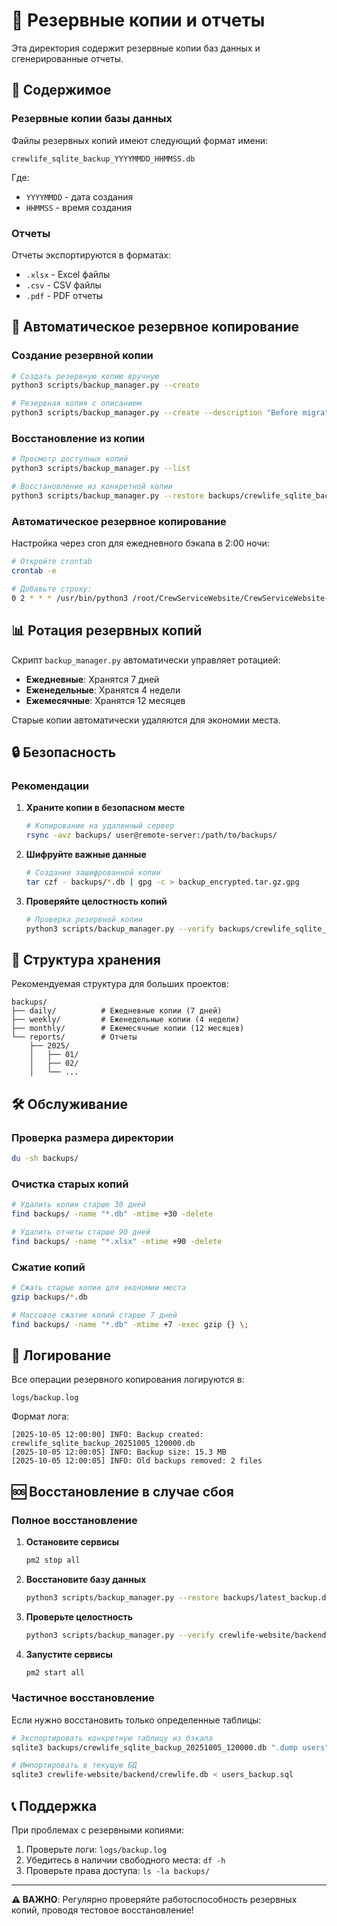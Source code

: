 # 💾 Резервные копии и отчеты

Эта директория содержит резервные копии баз данных и сгенерированные отчеты.

## 📂 Содержимое

### Резервные копии базы данных

Файлы резервных копий имеют следующий формат имени:
```
crewlife_sqlite_backup_YYYYMMDD_HHMMSS.db
```

Где:
- `YYYYMMDD` - дата создания
- `HHMMSS` - время создания

### Отчеты

Отчеты экспортируются в форматах:
- `.xlsx` - Excel файлы
- `.csv` - CSV файлы
- `.pdf` - PDF отчеты

## 🔄 Автоматическое резервное копирование

### Создание резервной копии

```bash
# Создать резервную копию вручную
python3 scripts/backup_manager.py --create

# Резервная копия с описанием
python3 scripts/backup_manager.py --create --description "Before migration"
```

### Восстановление из копии

```bash
# Просмотр доступных копий
python3 scripts/backup_manager.py --list

# Восстановление из конкретной копии
python3 scripts/backup_manager.py --restore backups/crewlife_sqlite_backup_20251005_120000.db
```

### Автоматическое резервное копирование

Настройка через cron для ежедневного бэкапа в 2:00 ночи:

```bash
# Откройте crontab
crontab -e

# Добавьте строку:
0 2 * * * /usr/bin/python3 /root/CrewServiceWebsite/CrewServiceWebsite-1/scripts/backup_manager.py --create
```

## 📊 Ротация резервных копий

Скрипт `backup_manager.py` автоматически управляет ротацией:

- **Ежедневные**: Хранятся 7 дней
- **Еженедельные**: Хранятся 4 недели
- **Ежемесячные**: Хранятся 12 месяцев

Старые копии автоматически удаляются для экономии места.

## 🔒 Безопасность

### Рекомендации

1. **Храните копии в безопасном месте**
   ```bash
   # Копирование на удаленный сервер
   rsync -avz backups/ user@remote-server:/path/to/backups/
   ```

2. **Шифруйте важные данные**
   ```bash
   # Создание зашифрованной копии
   tar czf - backups/*.db | gpg -c > backup_encrypted.tar.gz.gpg
   ```

3. **Проверяйте целостность копий**
   ```bash
   # Проверка резервной копии
   python3 scripts/backup_manager.py --verify backups/crewlife_sqlite_backup_20251005_120000.db
   ```

## 📁 Структура хранения

Рекомендуемая структура для больших проектов:

```
backups/
├── daily/          # Ежедневные копии (7 дней)
├── weekly/         # Еженедельные копии (4 недели)
├── monthly/        # Ежемесячные копии (12 месяцев)
└── reports/        # Отчеты
    ├── 2025/
    │   ├── 01/
    │   ├── 02/
    │   └── ...
```

## 🛠️ Обслуживание

### Проверка размера директории

```bash
du -sh backups/
```

### Очистка старых копий

```bash
# Удалить копии старше 30 дней
find backups/ -name "*.db" -mtime +30 -delete

# Удалить отчеты старше 90 дней
find backups/ -name "*.xlsx" -mtime +90 -delete
```

### Сжатие копий

```bash
# Сжать старые копии для экономии места
gzip backups/*.db

# Массовое сжатие копий старше 7 дней
find backups/ -name "*.db" -mtime +7 -exec gzip {} \;
```

## 📝 Логирование

Все операции резервного копирования логируются в:
```
logs/backup.log
```

Формат лога:
```
[2025-10-05 12:00:00] INFO: Backup created: crewlife_sqlite_backup_20251005_120000.db
[2025-10-05 12:00:05] INFO: Backup size: 15.3 MB
[2025-10-05 12:00:05] INFO: Old backups removed: 2 files
```

## 🆘 Восстановление в случае сбоя

### Полное восстановление

1. **Остановите сервисы**
   ```bash
   pm2 stop all
   ```

2. **Восстановите базу данных**
   ```bash
   python3 scripts/backup_manager.py --restore backups/latest_backup.db
   ```

3. **Проверьте целостность**
   ```bash
   python3 scripts/backup_manager.py --verify crewlife-website/backend/crewlife.db
   ```

4. **Запустите сервисы**
   ```bash
   pm2 start all
   ```

### Частичное восстановление

Если нужно восстановить только определенные таблицы:

```bash
# Экспортировать конкретную таблицу из бэкапа
sqlite3 backups/crewlife_sqlite_backup_20251005_120000.db ".dump users" > users_backup.sql

# Импортировать в текущую БД
sqlite3 crewlife-website/backend/crewlife.db < users_backup.sql
```

## 📞 Поддержка

При проблемах с резервными копиями:
1. Проверьте логи: `logs/backup.log`
2. Убедитесь в наличии свободного места: `df -h`
3. Проверьте права доступа: `ls -la backups/`

---

**⚠️ ВАЖНО**: Регулярно проверяйте работоспособность резервных копий, проводя тестовое восстановление!
